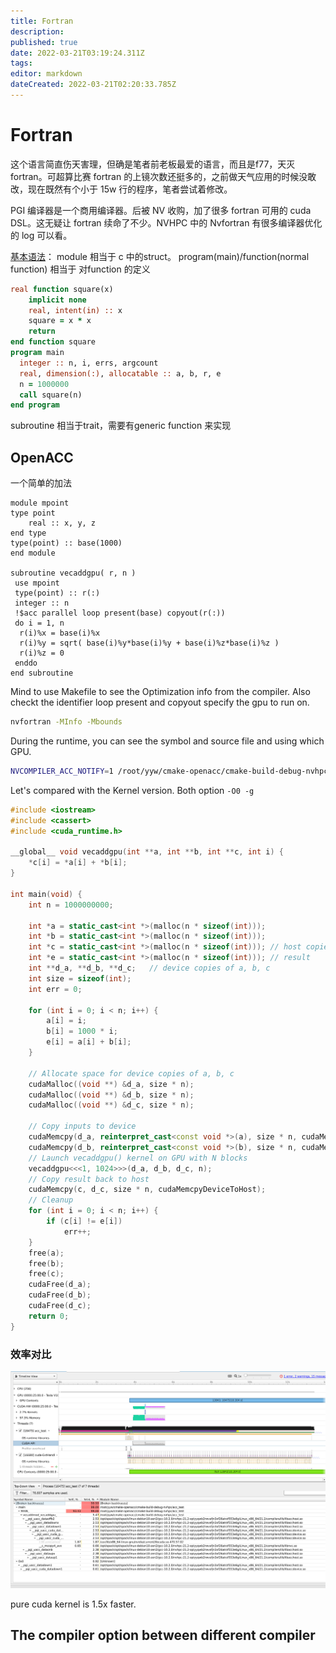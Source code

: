 ```yaml
---
title: Fortran
description: 
published: true
date: 2022-03-21T03:19:24.311Z
tags: 
editor: markdown
dateCreated: 2022-03-21T02:20:33.785Z
---
```


# Fortran
这个语言简直伤天害理，但确是笔者前老板最爱的语言，而且是f77，天灭fortran。可超算比赛 fortran 的上镜次数还挺多的，之前做天气应用的时候没敢改，现在既然有个小于 15w 行的程序，笔者尝试着修改。

PGI 编译器是一个商用编译器。后被 NV 收购，加了很多 fortran 可用的 cuda DSL。这无疑让 fortran 续命了不少。NVHPC 中的 Nvfortran 有很多编译器优化的 log 可以看。

[基本语法](http://micro.ustc.edu.cn/Fortran/ZJDing/)：
module 相当于 c 中的struct。
program(main)/function(normal function) 相当于 对function 的定义
```fortran
real function square(x)
    implicit none
    real, intent(in) :: x
    square = x * x
    return
end function square
program main
  integer :: n, i, errs, argcount
  real, dimension(:), allocatable :: a, b, r, e
  n = 1000000 
  call square(n)
end program
```

subroutine 相当于trait，需要有generic function 来实现
## OpenACC  
一个简单的加法
```
module mpoint
type point
    real :: x, y, z
end type
type(point) :: base(1000)
end module

subroutine vecaddgpu( r, n )
 use mpoint
 type(point) :: r(:)
 integer :: n
 !$acc parallel loop present(base) copyout(r(:))
 do i = 1, n
  r(i)%x = base(i)%x
  r(i)%y = sqrt( base(i)%y*base(i)%y + base(i)%z*base(i)%z )
  r(i)%z = 0
 enddo
end subroutine
```

Mind to use Makefile to see the Optimization info from the compiler. Also checkt the identifier loop present and copyout specify the gpu to run on.

```bash
nvfortran -MInfo -Mbounds
```

During the runtime, you can see the symbol and source file and using which GPU.

```bash
NVCOMPILER_ACC_NOTIFY=1 /root/yyw/cmake-openacc/cmake-build-debug-nvhpc/acc_test
```
Let's compared with the Kernel version. Both option `-O0 -g`
```c++
#include <iostream>
#include <cassert>
#include <cuda_runtime.h>

__global__ void vecaddgpu(int **a, int **b, int **c, int i) {
    *c[i] = *a[i] + *b[i];
}

int main(void) {
    int n = 1000000000;

    int *a = static_cast<int *>(malloc(n * sizeof(int)));
    int *b = static_cast<int *>(malloc(n * sizeof(int)));
    int *c = static_cast<int *>(malloc(n * sizeof(int))); // host copies of a, b, c
    int *e = static_cast<int *>(malloc(n * sizeof(int))); // result
    int **d_a, **d_b, **d_c;   // device copies of a, b, c
    int size = sizeof(int);
    int err = 0;

    for (int i = 0; i < n; i++) {
        a[i] = i;
        b[i] = 1000 * i;
        e[i] = a[i] + b[i];
    }

    // Allocate space for device copies of a, b, c
    cudaMalloc((void **) &d_a, size * n);
    cudaMalloc((void **) &d_b, size * n);
    cudaMalloc((void **) &d_c, size * n);

    // Copy inputs to device
    cudaMemcpy(d_a, reinterpret_cast<const void *>(a), size * n, cudaMemcpyHostToDevice);
    cudaMemcpy(d_b, reinterpret_cast<const void *>(b), size * n, cudaMemcpyHostToDevice);
    // Launch vecaddgpu() kernel on GPU with N blocks
    vecaddgpu<<<1, 1024>>>(d_a, d_b, d_c, n);
    // Copy result back to host
    cudaMemcpy(c, d_c, size * n, cudaMemcpyDeviceToHost);
    // Cleanup
    for (int i = 0; i < n; i++) {
        if (c[i] != e[i])
            err++;
    }
    free(a);
    free(b);
    free(c);
    cudaFree(d_a);
    cudaFree(d_b);
    cudaFree(d_c);
    return 0;
}
```

### 效率对比
![](./openacc.png)

pure cuda kernel is 1.5x faster.

## The compiler option between different compiler
